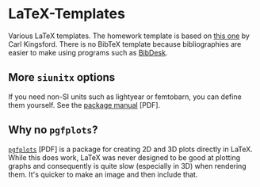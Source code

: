 LaTeX-Templates
===============
Various LaTeX templates. The homework template is based on
[this one](http://www.cs.cmu.edu/~ckingsf/class/02-714/hw-template.tex) by Carl
Kingsford. There is no BibTeX template because bibliographies are easier to
make using programs such as [BibDesk](http://bibdesk.sourceforge.net).

## More `siunitx` options

If you need non-SI units such as lightyear or femtobarn, you can define them
yourself. See the
[package manual](http://ctan.cs.uu.nl/macros/latex/contrib/siunitx/siunitx.pdf)
[PDF].


## Why no `pgfplots`?

[`pgfplots`](http://ctan.cs.uu.nl/graphics/pgf/contrib/pgfplots/doc/pgfplots.pdf) [PDF]
is a package for creating 2D and 3D plots directly in LaTeX. While this does
work, LaTeX was never designed to be good at plotting graphs and consequently is
quite slow (especially in 3D) when rendering them. It's quicker to make an image
and then include that.
